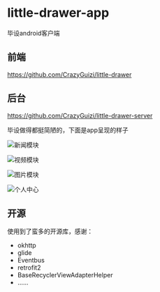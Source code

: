 # little-drawer-app
毕设android客户端


## 前端
https://github.com/CrazyGuizi/little-drawer

## 后台
https://github.com/CrazyGuizi/little-drawer-server

毕设做得都挺简陋的，下面是app呈现的样子

![新闻模块](https://github.com/CrazyGuizi/little-drawer-app/blob/master/doc/docScreenshot_20190502-114643.jpg)

![视频模块](https://github.com/CrazyGuizi/little-drawer-app/blob/master/doc/docScreenshot_20190502-114751.jpg)

![图片模块](https://github.com/CrazyGuizi/little-drawer-app/blob/master/doc/docScreenshot_20190502-114809.jpg)

![个人中心](https://github.com/CrazyGuizi/little-drawer-app/blob/master/doc/docScreenshot_20190502-114754.jpg)

## 开源

使用到了蛮多的开源库，感谢：
- okhttp
- glide
- Eventbus
- retrofit2
- BaseRecyclerViewAdapterHelper
- ……
